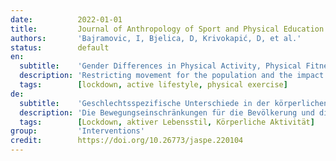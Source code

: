 ```yaml
---
date:          2022-01-01
title:         Journal of Anthropology of Sport and Physical Education
authors:       'Bajramovic, I, Bjelica, D, Krivokapić, D, et al.'
status:        default
en:
  subtitle:    'Gender Differences in Physical Activity, Physical Fitness and Well-being of Students During The Lock-Down Due to Covid-19 Pandemic'
  description: 'Restricting movement for the population and the impact of preventative measures due to the COVID-19 pandemic have spurred research interests in analyzing the healthy lifestyle of the student population. The aim of the study was to examine gender differences between students in physical activity, and the perceptions of physical fitness and well-being during lock-down due to COVID-19. The sample consisted of male (n=268; 25.9%; age 22.56±2.12) and female students (n=768; 74.1%; age 22.12±1.73) at the University of Sarajevo (UNSA). The questionnaire included questions and scales constructed to measure: physical activity, physical fitness, and the acute effects on well-being. χ² independence test were used to determine gender differences (p<0.05). Prior to the declaration of the COVID-19, there was a significant difference in the level of regular physical activity between male and female students at UNSA. The data indicated that at that time 65% of male students were regularly physically active, while 45% of female students had regular physical activity. During the lock-down measures at UNSA: 46% of male and 40% of female students reported being regularly physically active and no significant differences were found in relation to gender; 65% of male and 58% of female students reported a decline in physical fitness and significant gender differences were found. After exercising male students reported better concentration and mood, more energy and motivation, and less nervousness in the range of 62–79%, while female students reported better concentration and mood, more energy and motivation, and less nervousness in the range of 62-81%. No significant differences were found in the physical activity acute effects on students’ well-being in relation to gender. Although gender differences in physical activity disappeared during the early phase of COVID-19 and lockdown measures, a more pronounced decrease in physical fitness was present in female students. The reported physical activity had equally positive acute effects on students’ well-being.'
  tags:        [lockdown, active lifestyle, physical exercise]
de:
  subtitle:    'Geschlechtsspezifische Unterschiede in der körperlichen Aktivität, der körperlichen Fitness und dem Wohlbefinden von Schülern während des Lockdown aufgrund der COVID-19-Pandemie'
  description: 'Die Bewegungseinschränkungen für die Bevölkerung und die Auswirkungen der Präventivmaßnahmen aufgrund der COVID-19-Pandemie haben das Forschungsinteresse an der Analyse des gesunden Lebensstils der studentischen Bevölkerung geweckt. Ziel der Studie war es, die geschlechtsspezifischen Unterschiede zwischen Studenten in Bezug auf körperliche Aktivität und die Wahrnehmung der körperlichen Fitness und des Wohlbefindens während des Lockdowns aufgrund von COVID-19 zu untersuchen. Die Stichprobe bestand aus männlichen (n=268; 25,9%; Alter 22,56±2,12) und weiblichen Studenten (n=768; 74,1%; Alter 22,12±1,73) der Universität von Sarajevo (UNSA). Der Fragebogen enthielt Fragen und Skalen zur Messung von körperlicher Aktivität, körperlicher Fitness und der akuten Auswirkungen auf das Wohlbefinden. Der χ²-Unabhängigkeitstest wurde verwendet, um geschlechtsspezifische Unterschiede festzustellen (p<0,05). Vor der Erklärung des COVID-19 gab es einen signifikanten Unterschied im Niveau der regelmäßigen körperlichen Aktivität zwischen männlichen und weiblichen Studenten an der UNSA. Die Daten zeigten, dass zu diesem Zeitpunkt 65 % der männlichen Studenten regelmäßig körperlich aktiv waren, während 45 % der weiblichen Studenten regelmäßig körperlich aktiv waren. Während der Schließungsmaßnahmen an der UNSA: 46 % der männlichen und 40 % der weiblichen Studenten gaben an, regelmäßig körperlich aktiv zu sein, und es wurden keine signifikanten Unterschiede in Bezug auf das Geschlecht festgestellt; 65 % der männlichen und 58 % der weiblichen Studenten berichteten über eine Abnahme der körperlichen Fitness, und es wurden signifikante Unterschiede zwischen den Geschlechtern festgestellt. Nach dem Training berichteten 62-79 % der männlichen Studenten von besserer Konzentration und Stimmung, mehr Energie und Motivation und weniger Nervosität, während 62-81 % der weiblichen Studenten von besserer Konzentration und Stimmung, mehr Energie und Motivation und weniger Nervosität berichteten. Bei den akuten Auswirkungen körperlicher Aktivität auf das Wohlbefinden der Schüler wurden keine signifikanten Unterschiede zwischen den Geschlechtern festgestellt. Obwohl die geschlechtsspezifischen Unterschiede in der körperlichen Aktivität während der frühen Phase der COVID-19- und Lockdown-Maßnahmen verschwanden, war bei den weiblichen Studierenden ein deutlicherer Rückgang der körperlichen Fitness zu verzeichnen. Die angegebene körperliche Aktivität hatte ebenfalls positive akute Auswirkungen auf das Wohlbefinden der Schüler.' 
  tags:        [Lockdown, aktiver Lebensstil, Körperliche Aktivität]
group:         'Interventions'
credit:        https://doi.org/10.26773/jaspe.220104
---
```

